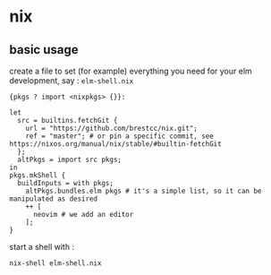 # nix

## basic usage 
create a file to set (for example) everything you need for your elm development, say : `elm-shell.nix`

```
{pkgs ? import <nixpkgs> {}}:

let 
  src = builtins.fetchGit {
    url = "https://github.com/brestcc/nix.git";
    ref = "master"; # or pin a specific commit, see https://nixos.org/manual/nix/stable/#builtin-fetchGit
  };
  altPkgs = import src pkgs; 
in 
pkgs.mkShell {
  buildInputs = with pkgs; 
    altPkgs.bundles.elm pkgs # it's a simple list, so it can be manipulated as desired
    ++ [
      neovim # we add an editor
    ];
}
```

start a shell with :
```
nix-shell elm-shell.nix
```
